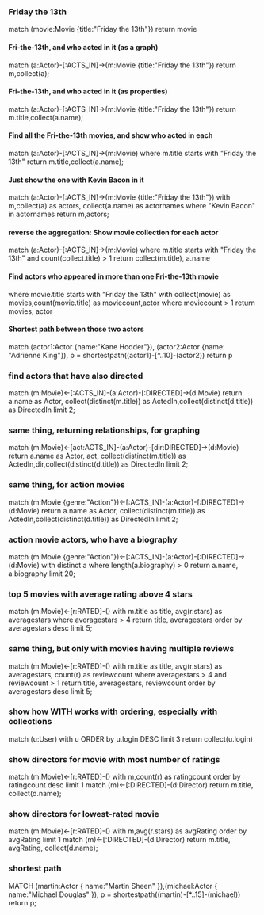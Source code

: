 ### Friday the 13th
match (movie:Movie {title:"Friday the 13th"})
return movie

#### Fri-the-13th, and who acted in it (as a graph)
match (a:Actor)-[:ACTS_IN]->(m:Movie {title:"Friday the 13th"})
return m,collect(a);

#### Fri-the-13th, and who acted in it (as properties)
match (a:Actor)-[:ACTS_IN]->(m:Movie {title:"Friday the 13th"})
return m.title,collect(a.name);

#### Find all the Fri-the-13th movies, and show who acted in each
match (a:Actor)-[:ACTS_IN]->(m:Movie)
where m.title starts with "Friday the 13th"
return m.title,collect(a.name);

#### Just show the one with Kevin Bacon in it
match (a:Actor)-[:ACTS_IN]->(m:Movie {title:"Friday the 13th"})
with m,collect(a) as actors, collect(a.name) as actornames
where "Kevin Bacon" in actornames
return m,actors;

#### reverse the aggregation: Show movie collection for each actor
match (a:Actor)-[:ACTS_IN]->(m:Movie)
where m.title starts with "Friday the 13th"
and count(collect.title) > 1
return collect(m.title), a.name

#### Find actors who appeared in more than one Fri-the-13th movie

where movie.title starts with "Friday the 13th"
with collect(movie) as movies,count(movie.title) as moviecount,actor
where moviecount > 1
return movies, actor

#### Shortest path between those two actors
match (actor1:Actor {name:"Kane Hodder"}),
(actor2:Actor {name: "Adrienne King"}),
p = shortestpath((actor1)-[*..10]-(actor2))
return p


### find actors that have also directed


match (m:Movie)<-[:ACTS_IN]-(a:Actor)-[:DIRECTED]->(d:Movie)
  return a.name as Actor, collect(distinct(m.title)) as ActedIn,collect(distinct(d.title)) as DirectedIn limit 2;

### same thing, returning relationships, for graphing
match (m:Movie)<-[act:ACTS_IN]-(a:Actor)-[dir:DIRECTED]->(d:Movie) 
  return a.name as Actor, act, collect(distinct(m.title)) as ActedIn,dir,collect(distinct(d.title)) as DirectedIn limit 2;
  
### same thing, for action movies
match (m:Movie {genre:"Action"})<-[:ACTS_IN]-(a:Actor)-[:DIRECTED]->(d:Movie)
  return a.name as Actor, collect(distinct(m.title)) as ActedIn,collect(distinct(d.title)) as DirectedIn limit 2;

### action movie actors, who have a biography
match (m:Movie {genre:"Action"})<-[:ACTS_IN]-(a:Actor)-[:DIRECTED]->(d:Movie) 
with distinct a
where length(a.biography) > 0
return a.name, a.biography  limit 20;

### top 5 movies with average rating above 4 stars
match (m:Movie)<-[r:RATED]-()
with m.title as title,  avg(r.stars) as averagestars
where averagestars > 4
return title,  averagestars
order by averagestars desc limit 5;

### same thing, but only with movies having multiple reviews
match (m:Movie)<-[r:RATED]-()
with m.title as title,  avg(r.stars) as averagestars, count(r) as reviewcount
where averagestars > 4 and reviewcount > 1
return title,  averagestars, reviewcount
order by averagestars desc limit 5;

### show how WITH works with ordering, especially with collections
match (u:User)
with u
ORDER by u.login DESC limit 3
return collect(u.login) 

### show directors for movie with most number of ratings
match (m:Movie)<-[r:RATED]-()
with m,count(r) as ratingcount
order by ratingcount desc limit 1
match (m)<-[:DIRECTED]-(d:Director)
return m.title, collect(d.name);

### show directors for lowest-rated movie
match (m:Movie)<-[r:RATED]-()
with m,avg(r.stars) as avgRating
order by avgRating  limit 1
match (m)<-[:DIRECTED]-(d:Director)
return m.title, avgRating, collect(d.name);

### shortest path
MATCH (martin:Actor { name:"Martin Sheen" }),(michael:Actor { name:"Michael Douglas" }),
p = shortestpath((martin)-[*..15]-(michael))
return p;